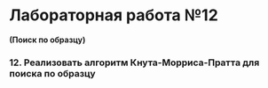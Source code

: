 # Лабораторная работа №12
__(Поиск по образцу)__
### 12.	Реализовать алгоритм Кнута-Морриса-Пратта для поиска по образцу
